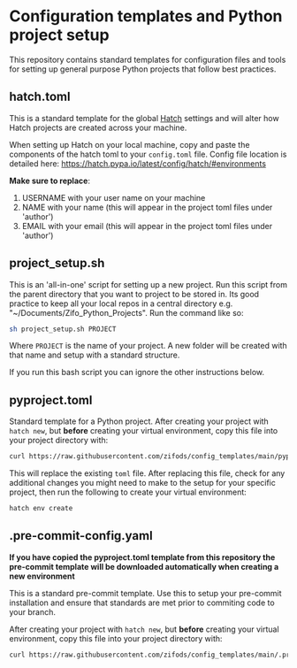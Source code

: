# Configuration templates and Python project setup

This repository contains standard templates for configuration files and tools for setting up general purpose Python projects that follow best practices.

## hatch.toml

This is a standard template for the global <a href="https://hatch.pypa.io/latest/">Hatch</a> settings and will alter how Hatch projects are created across your machine. 

When setting up Hatch on your local machine, copy and paste the components of the hatch toml to your `config.toml` file. Config file location is detailed here: https://hatch.pypa.io/latest/config/hatch/#environments 

**Make sure to replace**:
1. USERNAME with your user name on your machine
2. NAME with your name (this will appear in the project toml files under 'author')
3. EMAIL with your email (this will appear in the project toml files under 'author')

##  project_setup.sh

This is an 'all-in-one' script for setting up a new project. Run this script from the parent directory that you want to project to be stored in. Its good practice to keep all your local repos in a central directory e.g. "~/Documents/Zifo_Python_Projects". Run the command like so:

```bash
sh project_setup.sh PROJECT
```

Where `PROJECT` is the name of your project. A new folder will be created with that name and setup with a standard structure.

If you run this bash script you can ignore the other instructions below.

## pyproject.toml

Standard template for a Python project. After creating your project with `hatch new`, but **before** creating your virtual environment, copy this file into your project directory with:

```bash
curl https://raw.githubusercontent.com/zifods/config_templates/main/pyproject.toml > pyproject.toml
```

This will replace the existing `toml` file. After replacing this file, check for any additional changes you might need to make to the setup for your specific project, then run the following to create your virtual environment:

```bash
hatch env create
```

## .pre-commit-config.yaml

**If you have copied the pyproject.toml template from this repository the pre-commit template will be downloaded automatically when creating a new environment**

This is a standard pre-commit template. Use this to setup your pre-commit installation and ensure that standards are met prior to commiting code to your branch.

After creating your project with `hatch new`, but **before** creating your virtual environment, copy this file into your project directory with:

```bash
curl https://raw.githubusercontent.com/zifods/config_templates/main/.pre-commit-config.yaml --output .pre-commit-config.yaml
```
